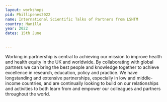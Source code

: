 ```yaml
---
layout: workshops
pid: Phillipenes2022
name: International Scientific Talks of Partners from LSHTM
country: Manilla
year: 2022
dates: 15th June

   
---
```

Working in partnership is central to achieving our mission to improve health and health equity in the UK and worldwide. By collaborating with global partners we can bring the best people and knowledge together to achieve excellence in research, education, policy and practice. We have longstanding and extensive partnerships, especially in low and middle-income countries, and are continually looking to build on our relationships and activities to both learn from and empower our colleagues and partners throughout the world.